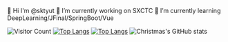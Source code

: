 
<!--
**sktyut/sktyut** is a ✨ _special_ ✨ repository because its `README.md` (this file) appears on your GitHub profile.

Here are some ideas to get you started:

- 🔭 I’m currently working on ...
- 🌱 I’m currently learning ...
- 👯 I’m looking to collaborate on ...
- 🤔 I’m looking for help with ...
- 💬 Ask me about ...
- 📫 How to reach me: ...
- 😄 Pronouns: ...
- ⚡ Fun fact: ...
-->
👋 Hi I'm @sktyut
🔭 I’m currently working on SXCTC
🌱 I’m currently learning DeepLearning/JFinal/SpringBoot/Vue

![Visitor Count](https://profile-counter.glitch.me/Christmas/count.svg)
[![Top Langs](https://github-readme-stats.vercel.app/api/top-langs/?username=sktyut)](https://github.com/sktyut/github-readme-stats)
[![Top Langs](https://github-readme-stats.vercel.app/api/top-langs/?username=sktyut&layout=compact)](https://github.com/sktyut/github-readme-stats)
![Christmas's GitHub stats](https://github-readme-stats.vercel.app/api?username=sktyut&show_icons=true&theme=tokyonight)
